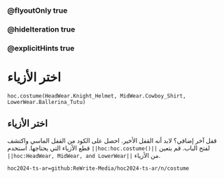 ### @flyoutOnly true
### @hideIteration true
### @explicitHints true

# اختر الأزياء

```python-template
hoc.costume(HeadWear.Knight_Helmet, MidWear.Cowboy_Shirt, LowerWear.Ballerina_Tutu)
```

## اختر الأزياء
قفل آخر إضافي؟ لابد أنه القفل الأخير. احصل على الكود من القفل الماسي واكتشف قطع الأزياء التي يحتاجها. استخدم ``||hoc:hoc.costume()||`` لفتح الباب. قم بتعين ``||hoc:HeadWear, MidWear, and LowerWear||`` من الأزياء.





```package
hoc2024-ts-ar=github:ReWrite-Media/hoc2024-ts-ar/n/costume
```
